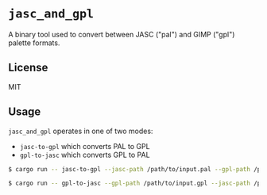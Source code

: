 # `jasc_and_gpl`

 A binary tool used to convert between JASC ("pal") and GIMP ("gpl") palette formats.

## License

MIT

## Usage

`jasc_and_gpl` operates in one of two modes:

* `jasc-to-gpl` which converts PAL to GPL
* `gpl-to-jasc` which converts GPL to PAL

```sh
$ cargo run -- jasc-to-gpl --jasc-path /path/to/input.pal --gpl-path /path/to/output.gpl

$ cargo run -- gpl-to-jasc --gpl-path /path/to/input.gpl --jasc-path /path/to/output.pal
```